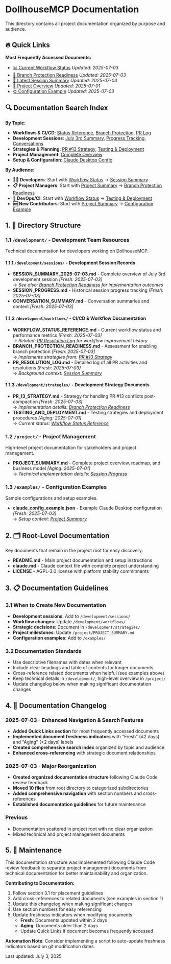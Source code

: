 # DollhouseMCP Documentation

This directory contains all project documentation organized by purpose and audience.

## 🔥 Quick Links
**Most Frequently Accessed Documents:**
- [📊 Current Workflow Status](development/workflows/WORKFLOW_STATUS_REFERENCE.md) *Updated: 2025-07-03*
- [🚀 Branch Protection Readiness](development/workflows/BRANCH_PROTECTION_READINESS.md) *Updated: 2025-07-03*
- [📝 Latest Session Summary](development/sessions/SESSION_SUMMARY_2025-07-03.md) *Updated: 2025-07-03*
- [🎯 Project Overview](project/PROJECT_SUMMARY.md) *Updated: 2025-07-01*
- [⚙️ Configuration Example](examples/claude_config_example.json) *Updated: 2025-07-03*

## 🔍 Documentation Search Index
**By Topic:**
- **Workflows & CI/CD**: [Status Reference](development/workflows/WORKFLOW_STATUS_REFERENCE.md), [Branch Protection](development/workflows/BRANCH_PROTECTION_READINESS.md), [PR Log](development/workflows/PR_RESOLUTION_LOG.md)
- **Development Sessions**: [July 3rd Summary](development/sessions/SESSION_SUMMARY_2025-07-03.md), [Progress Tracking](development/sessions/SESSION_PROGRESS.md), [Conversations](development/sessions/CONVERSATION_SUMMARY.md)
- **Strategies & Planning**: [PR #13 Strategy](development/strategies/PR_13_STRATEGY.md), [Testing & Deployment](development/strategies/TESTING_AND_DEPLOYMENT.md)
- **Project Management**: [Complete Overview](project/PROJECT_SUMMARY.md)
- **Setup & Configuration**: [Claude Desktop Config](examples/claude_config_example.json)

**By Audience:**
- **👨‍💻 Developers**: Start with [Workflow Status](development/workflows/WORKFLOW_STATUS_REFERENCE.md) → [Session Summary](development/sessions/SESSION_SUMMARY_2025-07-03.md)
- **📋 Project Managers**: Start with [Project Summary](project/PROJECT_SUMMARY.md) → [Branch Protection Readiness](development/workflows/BRANCH_PROTECTION_READINESS.md)  
- **🔧 DevOps/CI**: Start with [Workflow Status](development/workflows/WORKFLOW_STATUS_REFERENCE.md) → [Testing & Deployment](development/strategies/TESTING_AND_DEPLOYMENT.md)
- **🆕 New Contributors**: Start with [Project Summary](project/PROJECT_SUMMARY.md) → [Configuration Example](examples/claude_config_example.json)

## 1. 📁 Directory Structure

### 1.1 `/development/` - Development Team Resources
Technical documentation for developers working on DollhouseMCP.

#### 1.1.1 `/development/sessions/` - Development Session Records
- **SESSION_SUMMARY_2025-07-03.md** - Complete overview of July 3rd development session *[Fresh: 2025-07-03]*  
  → *See also: [Branch Protection Readiness](workflows/BRANCH_PROTECTION_READINESS.md) for implementation outcomes*
- **SESSION_PROGRESS.md** - Historical session progress tracking *[Fresh: 2025-07-03]*  
- **CONVERSATION_SUMMARY.md** - Conversation summaries and context *[Fresh: 2025-07-03]*

#### 1.1.2 `/development/workflows/` - CI/CD & Workflow Documentation  
- **WORKFLOW_STATUS_REFERENCE.md** - Current workflow status and performance metrics *[Fresh: 2025-07-03]*  
  → *Related: [PR Resolution Log](workflows/PR_RESOLUTION_LOG.md) for workflow improvement history*
- **BRANCH_PROTECTION_READINESS.md** - Assessment for enabling branch protection *[Fresh: 2025-07-03]*  
  → *Implements strategies from: [PR #13 Strategy](strategies/PR_13_STRATEGY.md)*
- **PR_RESOLUTION_LOG.md** - Detailed log of all PR activities and resolutions *[Fresh: 2025-07-03]*  
  → *Background context: [Session Summary](sessions/SESSION_SUMMARY_2025-07-03.md)*

#### 1.1.3 `/development/strategies/` - Development Strategy Documents
- **PR_13_STRATEGY.md** - Strategy for handling PR #13 conflicts post-compaction *[Fresh: 2025-07-03]*  
  → *Implementation details: [Branch Protection Readiness](workflows/BRANCH_PROTECTION_READINESS.md)*
- **TESTING_AND_DEPLOYMENT.md** - Testing strategies and deployment procedures *[Aging: 2025-07-01]*  
  → *Current status: [Workflow Status Reference](workflows/WORKFLOW_STATUS_REFERENCE.md)*

### 1.2 `/project/` - Project Management
High-level project documentation for stakeholders and project management.

- **PROJECT_SUMMARY.md** - Complete project overview, roadmap, and business model *[Aging: 2025-07-01]*  
  → *Technical implementation details: [Session Progress](development/sessions/SESSION_PROGRESS.md)*

### 1.3 `/examples/` - Configuration Examples
Sample configurations and setup examples.

- **claude_config_example.json** - Example Claude Desktop configuration *[Fresh: 2025-07-03]*  
  → *Setup context: [Project Summary](project/PROJECT_SUMMARY.md)*

## 2. 🗂️ Root-Level Documentation
Key documents that remain in the project root for easy discovery:

- **README.md** - Main project documentation and setup instructions
- **claude.md** - Claude context file with complete project understanding
- **LICENSE** - AGPL-3.0 license with platform stability commitments

## 3. 📋 Documentation Guidelines

### 3.1 When to Create New Documentation
- **Development sessions**: Add to `/development/sessions/`
- **Workflow changes**: Update `/development/workflows/`
- **Strategic decisions**: Document in `/development/strategies/`
- **Project milestones**: Update `/project/PROJECT_SUMMARY.md`
- **Configuration examples**: Add to `/examples/`

### 3.2 Documentation Standards
- Use descriptive filenames with dates when relevant
- Include clear headings and table of contents for longer documents
- Cross-reference related documents when helpful (see examples above)
- Keep technical details in `/development/`, high-level overview in `/project/`
- Update changelog below when making significant documentation changes

## 4. 📜 Documentation Changelog

### 2025-07-03 - Enhanced Navigation & Search Features
- **Added Quick Links section** for most frequently accessed documents
- **Implemented document freshness indicators** with "Fresh" (≤2 days) and "Aging" (>2 days) labels
- **Created comprehensive search index** organized by topic and audience
- **Enhanced cross-referencing** with strategic document relationships

### 2025-07-03 - Major Reorganization  
- **Created organized documentation structure** following Claude Code review feedback
- **Moved 10 files** from root directory to categorized subdirectories
- **Added comprehensive navigation** with section numbers and cross-references
- **Established documentation guidelines** for future maintenance

### Previous
- Documentation scattered in project root with no clear organization
- Mixed technical and project management documents

## 5. 🔄 Maintenance
This documentation structure was implemented following Claude Code review feedback to separate project management documents from technical documentation for better maintainability and organization.

**Contributing to Documentation:**
1. Follow section 3.1 for placement guidelines
2. Add cross-references to related documents (see examples in section 1)
3. Update this changelog when making significant changes
4. Use section numbers for easy referencing
5. Update freshness indicators when modifying documents:
   - **Fresh**: Documents updated within 2 days  
   - **Aging**: Documents older than 2 days
   - Update Quick Links if document becomes frequently accessed

**Automation Note**: Consider implementing a script to auto-update freshness indicators based on git modification dates.

Last updated: July 3, 2025